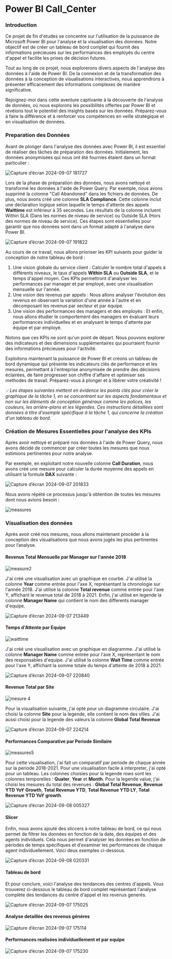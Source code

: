 # Power BI Call_Center
###  Introduction
Ce projet de fin d'etudes se concentre sur l'utilisation de la puissance de Microsoft Power BI pour l'analyse et la visualisation des données. Notre objectif est de créer un tableau de bord complet qui fournit des informations précieuses sur les performances des employés du centre d'appel et facilite les prises de décision futures.

Tout au long de ce projet, nous explorerons divers aspects de l'analyse des données à l'aide de Power BI. De la connexion et de la transformation des données à la conception de visualisations interactives, nous apprendrons à présenter efficacement des informations complexes de manière significative.


Rejoignez-moi dans cette aventure captivante à la découverte de l'analyse de données, où nous explorons les possibilités offertes par Power BI et révélons tout le potentiel des insights basés sur les données. Préparez-vous à faire la différence et à renforcer vos compétences en veille stratégique et en visualisation de données.

### Preparation des Données
Avant de plonger dans l'analyse des données avec Power BI, il est essentiel de réaliser des tâches de préparation des données. Initialement, les données anonymisées qui nous ont été fournies étaient dans un format particulier :

![Capture d’écran 2024-09-07 181727](https://github.com/user-attachments/assets/b2cb2294-a54b-43da-bc24-c899f717d58f)

Lors de la phase de préparation des données, nous avons nettoyé et transformé les données à l'aide de Power Query. Par exemple, nous avons supprimé la colonne "Call Abandoned" dans les fichiers de données. De plus, nous avons créé une colonne **SLA Compliance**. Cette colonne inclut une déclaration logique selon laquelle le temps d'attente des appels **Waittime** est inférieur à 35 secondes. Les résultats de la colonne incluent Within SLA (Dans les normes de niveau de service) ou Outside SLA (Hors des normes de niveau de service). Ces étapes sont essentielles pour garantir que nos données sont dans un format adapté à l'analyse dans Power BI.

![Capture d’écran 2024-09-07 191822](https://github.com/user-attachments/assets/8f829192-e9fb-4d92-9fcf-8655ae96e4e1)

Au cours de ce travail, nous allons prioriser les KPI suivants pour guider la conception de notre tableau de bord :
1. Une vision globale du service client : Calculer le nombre total d'appels à différents niveaux, le taux d'appels **Within SLA** ou **Outside SLA**, et le temps d'appel moyen. Ces KPIs permettront d'analyser les performances par manager et par employé, avec une visualisation mensuelle sur l'année.
2. Une vision des revenus par appels : Nous allons analyser l'évolution des revenus en observant la variation d'une année à l'autre et en décomposant les revenus par secteur et par équipe.
3. Une vision des performances des managers et des employés : Et enfin, nous allons étudier le comportement des managers en évaluant leurs performances individuelles et en analysant le temps d'attente par équipe et par employé.

Notons que ces KPIs ne sont qu'un point de départ. Nous pouvons explorer des indicateurs et des dimensions supplémentaires qui pourraient fournir des informations précieuses pour l'activité.

Exploitons maintenant la puissance de Power BI et créons un tableau de bord dynamique qui présente les indicateurs clés de performance et les mesures, permettant à l'entreprise anonymisée de prendre des décisions éclairées, de faire progresser son chiffre d'affaire et optimiser ses methodes de travail. Préparez-vous à plonger et à libérer votre créativité !


*💡 Les étapes suivantes mettent en évidence les points clés pour créer le graphique de la tâche 1, en se concentrant sur les aspects fondamentaux et non sur les éléments de conception généraux comme les polices, les couleurs, les arrière-plans et les légendes. Ces instructions détaillées sont données à titre d'exemple spécifique à la tâche 1, qui concerne la création d'un tableau de bord.*

### Création de Mesures Essentielles pour l'analyse des KPIs
Après avoir nettoyé et préparé nos données à l'aide de Power Query, nous avons décidé de commencer par créer toutes les mesures que nous estimions pertinentes pour notre analyse.

Par exemple, en exploitant notre nouvelle colonne **Call Duration**, nous avons créé une mesure pour calculer la durée moyenne des appels en utilisant la formule **DAX** suivante :

![Capture d’écran 2024-09-07 201833](https://github.com/user-attachments/assets/07073af4-5a83-464c-88ce-da34ad1a1e87)

Nous avons répété ce processus jusqu'à obtention de toutes les mesures dont nous avions besoin :

![measures](https://github.com/user-attachments/assets/5ca62e58-3162-4368-b1b4-1a1b8a37b79b)

### Visualisation des données
Après avoir créé nos mesures, nous allons maintenant procéder à la conception des visualisations que nous avons jugés les plus pertinentes pour l’analyse.

#### Revenus Total Mensuelle par Manager sur l'année 2018

![measure2](https://github.com/user-attachments/assets/85e8c30b-3345-418a-96ba-a1d7570deac5)

J'ai créé une visualisation avec un graphique en courbe.
J'ai utilisé la colonne **Year** comme entrée pour l'axe X, représentant la chronologie sur l'année 2018.
J'ai utilisé la colonne **Total revenue** comme entrée pour l'axe Y, affichant le revenue total de 2018 à 2021.
Enfin, j'ai utilisé en legende la colonne **Manager Name** qui contient le nom des differents manager d'equipe.

![Capture d’écran 2024-09-07 213449](https://github.com/user-attachments/assets/44e2f7dc-a632-4cf2-9b58-f576cd5d0906)

#### Temps d'Attente par Equipe

![waittime](https://github.com/user-attachments/assets/9e9b651e-5067-4496-b1ad-bcc0901a1b86)

J'ai créé une visualisation avec un graphique en diagramme.
J'ai utilisé la colonne **Manager Name** comme entrée pour l'axe X, représentant le nom des responsables d'equipe.
J'ai utilisé la colonne **Wait Time** comme entrée pour l'axe Y, affichant la somme totale du temps d'attente de 2018 à 2021.

![Capture d’écran 2024-09-07 220840](https://github.com/user-attachments/assets/b36411d4-0bf3-4288-9e73-010a7007def4)

#### Revenue Total par Site

![mesure 4](https://github.com/user-attachments/assets/d305495b-a885-4ac5-8853-446cb7507305)

Pour la visualisation suivante, j'ai opté pour un diagramme circulaire.
J'ai choisi la colonne **Site** pour la legende, elle contient le nom des villes.
J'ai aussi choisi pour la legende des valeurs la colonne **Global Total Revenue** 

![Capture d’écran 2024-09-07 224214](https://github.com/user-attachments/assets/caaa2be2-5364-4301-8155-57f9f2795a5a)

#### Performances Comparative par Periode Similaire

![measures5](https://github.com/user-attachments/assets/2cc24223-a550-4318-8543-9c173162095d)

Pour cette visualisation, j'ai fait un comparatif par periode de chaque année sur la periode 2018-2021. Pour une visualisation facile à interpreter, j'ai opté pour un tableau.
Les colonnes choisies pour la legende rows sont les colonnes temporelles : **Quater**, **Year** et **Month**.
Pour la legende value, j'ai choisi les mesures du total des revenues : **Global Total Revenue**, **Revenue YTD YoY Growth**, **Total Revenue YTD**, **Total Revenue YTD LY**, **Total Revenue YTD YoY growth**.

![Capture d’écran 2024-09-08 005327](https://github.com/user-attachments/assets/00898eb3-3be5-4534-b602-b2ae0c53f396)

#### Slicer 
Enfin, nous avons ajouté des sliccers à notre tableau de bord, ce qui nous permet de filtrer les données en fonction de la date, des équipes et des agents individuels. Cela nous permet d'analyser les données en fonction de périodes de temps spécifiques et d'examiner les performances de chaque agent individuellement. Voici deux exemples ci-dessous.

![Capture d’écran 2024-09-08 020331](https://github.com/user-attachments/assets/19f2a64c-6abf-4724-92d3-63781b06b816)

#### Tableau de bord
Et pour conclure, voici l'analyse des tendances des centres d'appels. Vous trouverez ci-dessous le tableau de bord complet représentant l'analyse complète des tendances du centre d'appel et les revenus generés.

![Capture d’écran 2024-09-07 175025](https://github.com/user-attachments/assets/3edf6f28-d8cb-412c-af86-51e253c5f401)

#### Analyse detaillée des revenus généres 

![Capture d’écran 2024-09-07 175114](https://github.com/user-attachments/assets/b9c92744-d13e-4339-a3d9-173832cf279f)

#### Performances realisées individuellement et par equipe

![Capture d’écran 2024-09-07 175230](https://github.com/user-attachments/assets/7fa60e0e-b52b-4a14-86d9-f31af6e2fcda)








